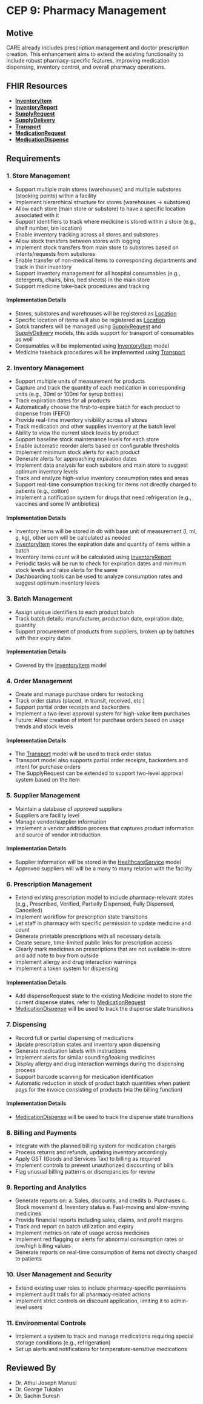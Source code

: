 # CEP 9: Pharmacy Management

## Motive

CARE already includes prescription management and doctor prescription creation. This enhancement aims to extend the existing functionality to include robust pharmacy-specific features, improving medication dispensing, inventory control, and overall pharmacy operations.

## FHIR Resources

- **[InventoryItem](https://hl7.org/fhir/inventoryitem.html)**
- **[InventoryReport](https://hl7.org/fhir/inventoryreport.html)**
- **[SupplyRequest](https://hl7.org/fhir/R4/supplyrequest.html)**
- **[SupplyDelivery](https://hl7.org/fhir/R4/supplydelivery.html)**
- **[Transport](https://hl7.org/fhir/transport.html)**
- **[MedicationRequest](https://hl7.org/fhir/R4/medicationrequest.html)**
- **[MedicationDispense](https://hl7.org/fhir/R4/medicationdispense.html)**

## Requirements

### 1. Store Management

- Support multiple main stores (warehouses) and multiple substores (stocking points) within a facility
- Implement hierarchical structure for stores (warehouses -> substores)
- Allow each store (main store or substore) to have a specific location associated with it
- Support identifiers to track where medicine is stored within a store (e.g., shelf number, bin location)
- Enable inventory tracking across all stores and substores
- Allow stock transfers between stores with logging
- Implement stock transfers from main store to substores based on intents/requests from substores
- Enable transfer of non-medical items to corresponding departments and track in their inventory
- Support inventory management for all hospital consumables (e.g., detergents, chairs, bins, bed sheets) in the main store
- Support medicine take-back procedures and tracking

#### Implementation Details
- Stores, substores and warehouses will be registered as [Location](https://hl7.org/fhir/location.html)
- Specific location of items will also be registered as [Location](https://hl7.org/fhir/location.html)
- Sotck transfers will be managed using [SupplyRequest](https://hl7.org/fhir/R4/supplyrequest.html) and [SupplyDelivery](https://hl7.org/fhir/R4/supplydelivery.html) models, this adds support for transport of consumables as well
- Consumables will be implemented using [InventoryItem](https://hl7.org/fhir/inventoryitem.html) model
- Medicine takeback procedures will be implemented using [Transport](https://hl7.org/fhir/transport.html)

### 2. Inventory Management

- Support multiple units of measurement for products
- Capture and track the quantity of each medication in corresponding units (e.g., 30ml or 100ml for syrup bottles)
- Track expiration dates for all products
- Automatically choose the first-to-expire batch for each product to dispense from (FEFO)
- Provide real-time inventory visibility across all stores
- Track medication and other supplies inventory at the batch level
- Ability to view the current stock levels by product
- Support baseline stock maintenance levels for each store
- Enable automatic reorder alerts based on configurable thresholds
- Implement minimum stock alerts for each product
- Generate alerts for approaching expiration dates
- Implement data analysis for each substore and main store to suggest optimum inventory levels
- Track and analyze high-value inventory consumption rates and areas
- Support real-time consumption tracking for items not directly charged to patients (e.g., cotton)
- Implement a notification system for drugs that need refrigeration (e.g., vaccines and some IV antibiotics)

#### Implementation Details

- Inventory items will be stored in db with base unit of measurement (l, ml, g, kg), other uom will be calculated as needed
- [InventoryItem](https://hl7.org/fhir/inventoryitem.html) stores the expiration date and quantity of items within a batch
- Inventory items count will be calculated using [InventoryReport](https://hl7.org/fhir/inventoryreport.html)
- Periodic tasks will be run to check for expiration dates and minimum stock levels and raise alerts for the same
- Dashboarding tools can be used to analyze consumption rates and suggest optimum inventory levels

### 3. Batch Management

- Assign unique identifiers to each product batch
- Track batch details: manufacturer, production date, expiration date, quantity
- Support procurement of products from suppliers, broken up by batches with their expiry dates

#### Implementation Details

- Covered by the [InventoryItem](https://hl7.org/fhir/inventoryitem.html) model

### 4. Order Management

- Create and manage purchase orders for restocking
- Track order status (placed, in transit, received, etc.)
- Support partial order receipts and backorders
- Implement a two-level approval system for high-value item purchases
- Future: Allow creation of intent for purchase orders based on usage trends and stock levels

#### Implementation Details

- The [Transport](https://hl7.org/fhir/transport.html) model will be used to track order status
- Transport model also supports partial order receipts, backorders and intent for purchase orders
- The SupplyRequest can be extended to support two-level approval system based on the item

### 5. Supplier Management

- Maintain a database of approved suppliers
- Suppliers are facility level
- Manage vendor/supplier information
- Implement a vendor addition process that captures product information and source of vendor introduction

#### Implementation Details

- Supplier information will be stored in the [HealthcareService](https://hl7.org/fhir/healthcareservice.html) model
- Approved suppliers will will be a many to many relation with the facility

### 6. Prescription Management

- Extend existing prescription model to include pharmacy-relevant states
  (e.g., Prescribed, Verified, Partially Dispensed, Fully Dispensed, Cancelled)
- Implement workflow for prescription state transitions
- Let staff in pharmacy with specific permission to update medicine and count
- Generate printable prescriptions with all necessary details
- Create secure, time-limited public links for prescription access
- Clearly mark medicines on prescriptions that are not available in-store and add note to buy from outside
- Implement allergy and drug interaction warnings
- Implement a token system for dispensing

#### Implementation Details

- Add dispenseRequest state to the existing Medicine model to store the current dispense states, refer to [MedicationRequest](https://hl7.org/fhir/R4/medicationrequest.html)
- [MedicationDispense](https://hl7.org/fhir/R4/medicationdispense.html) will be used to track the dispense state transitions


### 7. Dispensing

- Record full or partial dispensing of medications
- Update prescription states and inventory upon dispensing
- Generate medication labels with instructions
- Implement alerts for similar sounding/looking medicines
- Display allergy and drug interaction warnings during the dispensing process
- Support barcode scanning for medication identification
- Automatic reduction in stock of product batch quantities when patient pays for the invoice consisting of products (via the billing function)

#### Implementation Details

- [MedicationDispense](https://hl7.org/fhir/R4/medicationdispense.html) will be used to track the dispense state transitions


### 8. Billing and Payments

- Integrate with the planned billing system for medication charges
- Process returns and refunds, updating inventory accordingly
- Apply GST (Goods and Services Tax) to billing as required
- Implement controls to prevent unauthorized discounting of bills
- Flag unusual billing patterns or discrepancies for review


### 9. Reporting and Analytics

- Generate reports on:
  a. Sales, discounts, and credits
  b. Purchases
  c. Stock movement
  d. Inventory status
  e. Fast-moving and slow-moving medicines
- Provide financial reports including sales, claims, and profit margins
- Track and report on batch utilization and expiry
- Implement metrics on rate of usage across medicines
- Implement red flagging or alerts for abnormal consumption rates or low/high billing values
- Generate reports on real-time consumption of items not directly charged to patients

### 10. User Management and Security

- Extend existing user roles to include pharmacy-specific permissions
- Implement audit trails for all pharmacy-related actions
- Implement strict controls on discount application, limiting it to admin-level users

### 11. Environmental Controls

- Implement a system to track and manage medications requiring special storage conditions (e.g., refrigeration)
- Set up alerts and notifications for temperature-sensitive medications

## Reviewed By

- Dr. Athul Joseph Manuel
- Dr. George Tukalan
- Dr. Sachin Suresh
